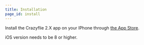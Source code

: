 ```yaml
---
title: Installation
page_id: install
---
```


Install the Crazyflie 2.X app on your IPhone through [the App Store](https://apps.apple.com/us/app/crazyflie-2-0/id946151480).

iOS version needs to be 8 or higher.
